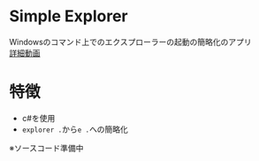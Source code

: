 # Simple Explorer
Windowsのコマンド上でのエクスプローラーの起動の簡略化のアプリ<br>
[詳細動画](https://www.instagram.com/p/CiZ7nvchc3z/)

# 特徴
- c#を使用
- ```explorer .```から```e .```への簡略化

※ソースコード準備中
